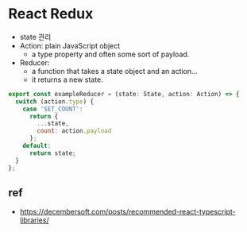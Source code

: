 # React Redux
* state 관리
* Action: plain JavaScript object
  * a type property and often some sort of payload.
* Reducer:
  * a function that takes a state object and an action...
  * it returns a new state.

```js
export const exampleReducer = (state: State, action: Action) => {
  switch (action.type) {
    case 'SET_COUNT':
      return {
        ...state,
        count: action.payload
      };
    default:
      return state;
  }
};
```

## ref
* https://decembersoft.com/posts/recommended-react-typescript-libraries/

